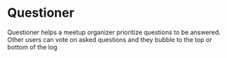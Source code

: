# Questioner
Questioner helps a meetup organizer prioritize questions to be answered. Other users can vote on asked questions and they bubble to the top
or bottom of the log